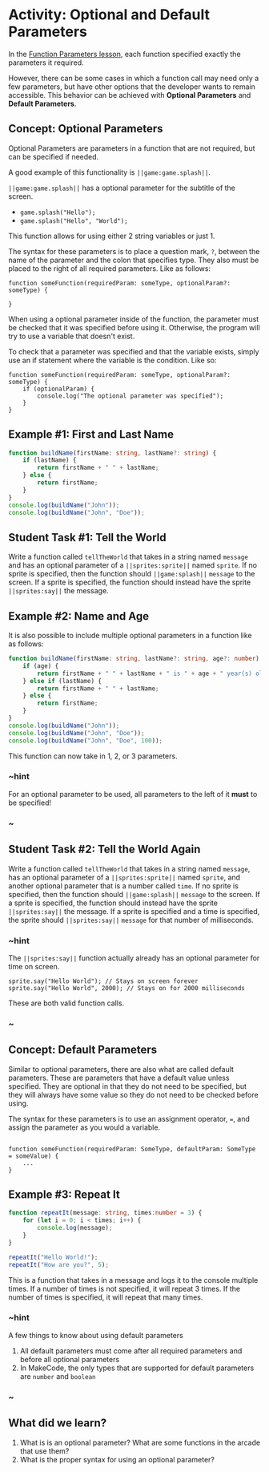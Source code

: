 # Activity: Optional and Default Parameters

In the [Function Parameters lesson](/courses/csintro3/functions/parameters), each function specified exactly the parameters it required.

However, there can be some cases in which a function call may need only a few parameters, but have other options that the developer wants to remain accessible. This behavior can be achieved with **Optional Parameters** and **Default Parameters**.

## Concept: Optional Parameters

Optional Parameters are parameters in a function that are not required, but can be specified if needed. 

A good example of this functionality is ``||game:game.splash||``. 

``||game:game.splash||`` has a optional parameter for the subtitle of the screen. 

* ``game.splash("Hello");``
* ``game.splash("Hello", "World");``

This function allows for using either 2 string variables or just 1.

The syntax for these parameters is to place a question mark, `?`, between the name of the parameter and the colon that specifies type. They also must be placed to the right of all required parameters. Like as follows:

```typescript-ignore
function someFunction(requiredParam: someType, optionalParam?: someType) {

}
```

When using a optional parameter inside of the function, the parameter must be checked that it was specified before using it. Otherwise, the program will try to use a variable that doesn't exist. 

To check that a parameter was specified and that the variable exists, simply use an if statement where the variable is the condition. Like so:

```typescript-ignore
function someFunction(requiredParam: someType, optionalParam?: someType) {
	if (optionalParam) {
		console.log("The optional parameter was specified");
	}
}
```

## Example #1: First and Last Name

```typescript
function buildName(firstName: string, lastName?: string) {
    if (lastName) {
        return firstName + " " + lastName;
    } else {
        return firstName;
    }
}
console.log(buildName("John"));
console.log(buildName("John", "Doe"));
```

## Student Task #1: Tell the World

Write a function called `tellTheWorld` that takes in a string named `message` and has an optional parameter of a ``||sprites:sprite||`` named `sprite`. If no sprite is specified, then the function should ``||game:splash||`` `message` to the screen. If a sprite is specified, the function should instead have the sprite ``||sprites:say||`` the message.



## Example #2: Name and Age

It is also possible to include multiple optional parameters in a function like as follows:

```typescript
function buildName(firstName: string, lastName?: string, age?: number) {
    if (age) {
        return firstName + " " + lastName + " is " + age + " year(s) old";
    } else if (lastName) {
        return firstName + " " + lastName;
    } else {
        return firstName;
    }
}
console.log(buildName("John"));
console.log(buildName("John", "Doe"));
console.log(buildName("John", "Doe", 100));
```

This function can now take in 1, 2, or 3 parameters.

### ~hint

For an optional parameter to be used, all parameters to the left of it **must** to be specified!

### ~

## Student Task #2: Tell the World Again

Write a function called `tellTheWorld` that takes in a string named `message`, has an optional parameter of a ``||sprites:sprite||`` named `sprite`, and another optional parameter that is a number called `time`. If no sprite is specified, then the function should ``||game:splash||`` `message` to the screen. If a sprite is specified, the function should instead have the sprite ``||sprites:say||`` the message. If a sprite is specified and a time is specified, the sprite should ``||sprites:say||`` `message` for that number of milliseconds.

### ~hint

The ``||sprites:say||`` function actually already has an optional parameter for time on screen. 

```typescript-ignore
sprite.say("Hello World"); // Stays on screen forever
sprite.say("Hello World", 2000); // Stays on for 2000 milliseconds
```

These are both valid function calls.
### ~

## Concept: Default Parameters

Similar to optional parameters, there are also what are called default parameters. These are parameters that have a default value unless specified. They are optional in that they do not need to be specified, but they will always have some value so they do not need to be checked before using.

The syntax for these parameters is to use an assignment operator, `=`, and assign the parameter as you would a variable.

```typescript-ignore

function someFunction(requiredParam: SomeType, defaultParam: SomeType = someValue) {
	...
}

```

## Example #3: Repeat It

```typescript
function repeatIt(message: string, times:number = 3) {
	for (let i = 0; i < times; i++) {
		console.log(message);
	}
}

repeatIt("Hello World!");
repeatIt("How are you?", 5);
```

This is a function that takes in a message and logs it to the console multiple times. If a number of times is not specified, it will repeat 3 times. If the number of times is specified, it will repeat that many times.

### ~hint

A few things to know about using default parameters

1. All default parameters must come after all required parameters and before all optional parameters
2. In MakeCode, the only types that are supported for default parameters are `number` and `boolean`

### ~

## What did we learn?

1. What is is an optional parameter? What are some functions in the arcade that use them?
2. What is the proper syntax for using an optional parameter?